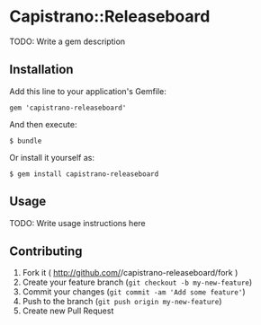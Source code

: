 # Capistrano::Releaseboard

TODO: Write a gem description

## Installation

Add this line to your application's Gemfile:

    gem 'capistrano-releaseboard'

And then execute:

    $ bundle

Or install it yourself as:

    $ gem install capistrano-releaseboard

## Usage

TODO: Write usage instructions here

## Contributing

1. Fork it ( http://github.com/<my-github-username>/capistrano-releaseboard/fork )
2. Create your feature branch (`git checkout -b my-new-feature`)
3. Commit your changes (`git commit -am 'Add some feature'`)
4. Push to the branch (`git push origin my-new-feature`)
5. Create new Pull Request
